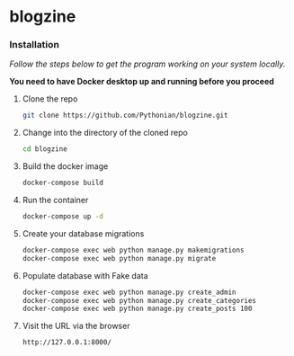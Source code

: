 # blogzine

### Installation

_Follow the steps below to get the program working on your system locally._

**You need to have Docker desktop up and running before you proceed**

1. Clone the repo
    ```sh
    git clone https://github.com/Pythonian/blogzine.git
    ```
2. Change into the directory of the cloned repo
    ```sh
    cd blogzine
    ```
3. Build the docker image
    ```sh
    docker-compose build
    ```
4. Run the container
    ```sh
    docker-compose up -d
    ```
5. Create your database migrations
    ```sh
    docker-compose exec web python manage.py makemigrations
    docker-compose exec web python manage.py migrate
    ```
6. Populate database with Fake data
    ```sh
    docker-compose exec web python manage.py create_admin
    docker-compose exec web python manage.py create_categories
    docker-compose exec web python manage.py create_posts 100
    ```
7. Visit the URL via the browser
    ```sh
    http://127.0.0.1:8000/
    ```
